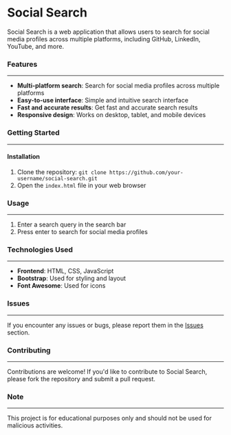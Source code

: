 # Social Search

Social Search is a web application that allows users to search for social media profiles across multiple platforms, including GitHub, LinkedIn, YouTube, and more.

### Features
-----------

* **Multi-platform search**: Search for social media profiles across multiple platforms
* **Easy-to-use interface**: Simple and intuitive search interface
* **Fast and accurate results**: Get fast and accurate search results
* **Responsive design**: Works on desktop, tablet, and mobile devices

### Getting Started
---------------

#### Installation

1. Clone the repository: `git clone https://github.com/your-username/social-search.git`
2. Open the `index.html` file in your web browser

### Usage
-----

1. Enter a search query in the search bar
2. Press enter to search for social media profiles

### Technologies Used
--------------------

* **Frontend**: HTML, CSS, JavaScript
* **Bootstrap**: Used for styling and layout
* **Font Awesome**: Used for icons

### Issues
------

If you encounter any issues or bugs, please report them in the [Issues](https://github.com/OshekharO/Social-Search/issues) section.

### Contributing
------------

Contributions are welcome! If you'd like to contribute to Social Search, please fork the repository and submit a pull request.

### Note
----

This project is for educational purposes only and should not be used for malicious activities.
